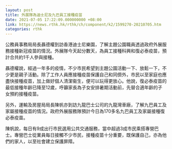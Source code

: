 ```yaml
---
layout: post
title: 外展隊為迪士尼及九巴員工接種疫苗
date: 2021-07-05 17:22:09.000000000 +08:00
link: https://news.rthk.hk/rthk/ch/component/k2/1599270-20210705.htm
categories: rthk
---
```


公務員事務局局長聶德權到訪香港迪士尼樂園，了解主題公園職員透過政府外展服務接種新冠疫苗的情況。外展隊今天起分數天，為員工接種科興和復必泰疫苗，預計合共約1千人參與接種。

聶德權說，經過一年多的疫情，不少市民希望到主題公園活動一下、放鬆一下，不少更是親子活動。除了工作人員應接種疫苗保護自己和同儕外，市民以至家庭也應盡快接種疫苗，加上做好個人清潔衞生，便可以玩得更放心。他說，復必泰疫苗的最低接種年齡已降至12歲，呼籲家長為子女安排暑期活動前，先替合適年齡的子女預約接種疫苗。

另外，運輸及房屋局局長陳帆亦到訪九龍巴士公司的九龍灣車廠，了解九巴員工及家屬接種疫苗的情況。政府外展服務隊預計今日為170多名九巴員工及家屬接種復必泰疫苗。
 
陳帆說，每日有9成出行市民選用公共交通服務，當中超過3成市民乘搭專營巴士。專營巴士從業員每日接觸不少市民，接種疫苗十分重要，既保護自己，亦為他們的家人，以至社會建立保護屏障。
